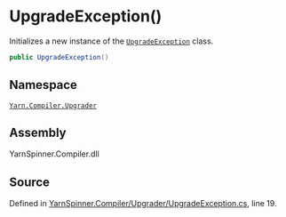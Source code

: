 # UpgradeException\(\)

Initializes a new instance of the [`UpgradeException`](./) class.

```csharp
public UpgradeException()
```

## Namespace

[`Yarn.Compiler.Upgrader`](../)

## Assembly

YarnSpinner.Compiler.dll

## Source

Defined in [YarnSpinner.Compiler/Upgrader/UpgradeException.cs](https://github.com/YarnSpinnerTool/YarnSpinner//blob/develop/YarnSpinner.Compiler/Upgrader/UpgradeException.cs#L19), line 19.

